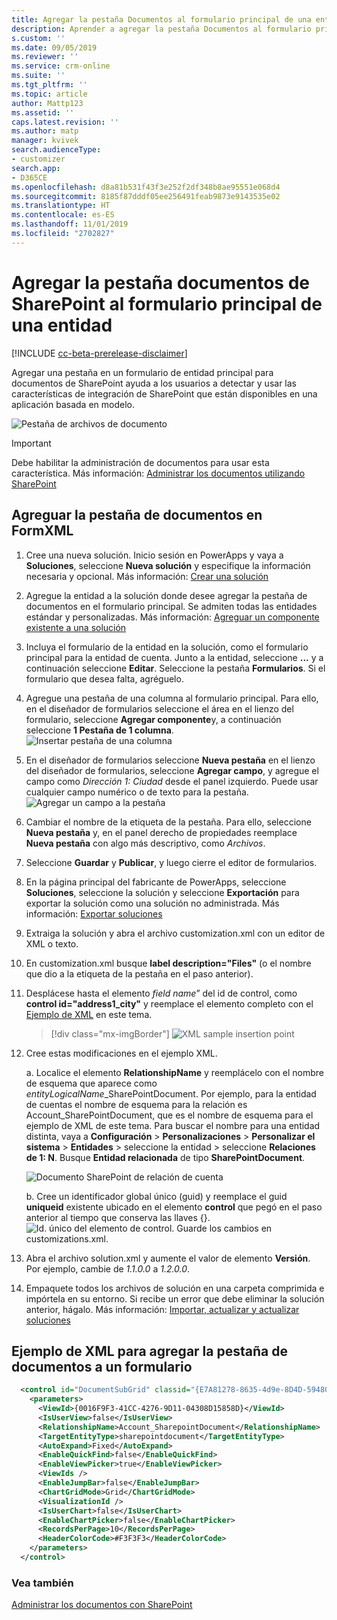 ```yaml
---
title: Agregar la pestaña Documentos al formulario principal de una entidad | MicrosoftDocs
description: Aprender a agregar la pestaña Documentos al formulario principal de una entidad
s.custom: ''
ms.date: 09/05/2019
ms.reviewer: ''
ms.service: crm-online
ms.suite: ''
ms.tgt_pltfrm: ''
ms.topic: article
author: Mattp123
ms.assetid: ''
caps.latest.revision: ''
ms.author: matp
manager: kvivek
search.audienceType:
- customizer
search.app:
- D365CE
ms.openlocfilehash: d8a81b531f43f3e252f2df348b8ae95551e068d4
ms.sourcegitcommit: 8185f87dddf05ee256491feab9873e9143535e02
ms.translationtype: HT
ms.contentlocale: es-ES
ms.lasthandoff: 11/01/2019
ms.locfileid: "2702827"
---
```

# <a name="add-the-sharepoint-documents-tab-to-the-main-form-for-an-entity"></a>Agregar la pestaña documentos de SharePoint al formulario principal de una entidad
[!INCLUDE [cc-beta-prerelease-disclaimer](../../includes/cc-beta-prerelease-disclaimer.md)]

Agregar una pestaña en un formulario de entidad principal para documentos de SharePoint ayuda a los usuarios a detectar y usar las características de integración de SharePoint que están disponibles en una aplicación basada en modelo. 

![Pestaña de archivos de documento](media/document-files-tab.png)

> [!IMPORTANT]
> Debe habilitar la administración de documentos para usar esta característica. Más información: [Administrar los documentos utilizando SharePoint](/dynamics365/customer-engagement/admin/manage-documents-using-sharepoint)

## <a name="add-the-documents-tab-in-the-formxml"></a>Agreguar la pestaña de documentos en FormXML 
1.  Cree una nueva solución. Inicio sesión en PowerApps y vaya a **Soluciones**, seleccione **Nueva solución** y especifique la información necesaria y opcional. Más información: [Crear una solución](../common-data-service/create-solution.md)
2. Agregue la entidad a la solución donde desee agregar la pestaña de documentos en el formulario principal. Se admiten todas las entidades estándar y personalizadas. Más información: [Agreguar un componente existente a una solución](/powerapps/maker/common-data-service/use-solution-explorer#add-an-existing-component-to-a-solution)
3. Incluya el formulario de la entidad en la solución, como el formulario principal para la entidad de cuenta. Junto a la entidad, seleccione **...** y a continuación seleccione **Editar**. Seleccione la pestaña **Formularios**. Si el formulario que desea falta, agréguelo.   

4. Agregue una pestaña de una columna al formulario principal. Para ello, en el diseñador de formularios seleccione el área en el lienzo del formulario, seleccione **Agregar componente**y, a continuación seleccione **1 Pestaña de 1 columna**.  
   ![Insertar pestaña de una columna](media/insert-one-column-tab.png)

5. En el diseñador de formularios seleccione **Nueva pestaña** en el lienzo del diseñador de formularios, seleccione **Agregar campo**, y agregue el campo como *Dirección 1: Ciudad* desde el panel izquierdo. Puede usar cualquier campo numérico o de texto para la pestaña. ![Agregar un campo a la pestaña](media/add-field-to-tab.png)
6. Cambiar el nombre de la etiqueta de la pestaña. Para ello, seleccione **Nueva pestaña** y, en el panel derecho de propiedades reemplace **Nueva pestaña** con algo más descriptivo, como *Archivos*.
7. Seleccione **Guardar** y **Publicar**, y luego cierre el editor de formularios. 
8. En la página principal del fabricante de PowerApps, seleccione **Soluciones**, seleccione la solución y seleccione **Exportación** para exportar la solución como una solución no administrada. Más información: [Exportar soluciones](../common-data-service/import-update-export-solutions.md#export-solutions) 
9. Extraiga la solución y abra el archivo customization.xml con un editor de XML o texto. 
10. En customization.xml busque **label description="Files"** (o el nombre que dio a la etiqueta de la pestaña en el paso anterior).
11. Desplácese hasta el elemento *field name*” del id de control, como **control id="address1_city"** y reemplace el elemento completo con el [Ejemplo de XML](#xml-sample-for-adding-the-documents-tab-to-a-form) en este tema. 

    > [!div class="mx-imgBorder"] 
    > ![](media/form-xml.png "XML sample insertion point")

12. Cree estas modificaciones en el ejemplo XML. 
    
     a. Localice el elemento **RelationshipName** y reemplácelo con el nombre de esquema que aparece como *entityLogicalName*_SharePointDocument. Por ejemplo, para la entidad de cuentas el nombre de esquema para la relación es Account_SharePointDocument, que es el nombre de esquema para el ejemplo de XML de este tema. Para buscar el nombre para una entidad distinta, vaya a **Configuración** > **Personalizaciones** > **Personalizar el sistema** > **Entidades** > seleccione la entidad > seleccione **Relaciones de 1: N**. Busque **Entidad relacionada** de tipo **SharePointDocument**. 

      ![Documento SharePoint de relación de cuenta](media/account-sharepointdocument.png)

     b. Cree un identificador global único (guid) y reemplace el guid **uniqueid** existente ubicado en el elemento **control** que pegó en el paso anterior al tiempo que conserva las llaves {}.  
       ![Id. único del elemento de control](media/control-unique-id.png). Guarde los cambios en customizations.xml. 
13. Abra el archivo solution.xml y aumente el valor de elemento **Versión**. Por ejemplo, cambie de *1.1.0.0* a *1.2.0.0*. 
14. Empaquete todos los archivos de solución en una carpeta comprimida e impórtela en su entorno. Si recibe un error que debe eliminar la solución anterior, hágalo. Más información: [Importar, actualizar y actualizar soluciones](../common-data-service/import-update-export-solutions.md) 

## <a name="xml-sample-for-adding-the-documents-tab-to-a-form"></a>Ejemplo de XML para agregar la pestaña de documentos a un formulario
```xml
  <control id="DocumentSubGrid" classid="{E7A81278-8635-4d9e-8D4D-59480B391C5B}" indicationOfSubgrid="true" uniqueid="{9cd66b5c-8b7a-6433-c5a5-46a7245dd534}"> 
    <parameters> 
      <ViewId>{0016F9F3-41CC-4276-9D11-04308D15858D}</ViewId> 
      <IsUserView>false</IsUserView>         
      <RelationshipName>Account_SharepointDocument</RelationshipName>
      <TargetEntityType>sharepointdocument</TargetEntityType> 
      <AutoExpand>Fixed</AutoExpand> 
      <EnableQuickFind>false</EnableQuickFind> 
      <EnableViewPicker>true</EnableViewPicker> 
      <ViewIds /> 
      <EnableJumpBar>false</EnableJumpBar> 
      <ChartGridMode>Grid</ChartGridMode> 
      <VisualizationId /> 
      <IsUserChart>false</IsUserChart> 
      <EnableChartPicker>false</EnableChartPicker> 
      <RecordsPerPage>10</RecordsPerPage> 
      <HeaderColorCode>#F3F3F3</HeaderColorCode> 
    </parameters> 
  </control> 
```

### <a name="see-also"></a>Vea también
[Administrar los documentos con SharePoint](/dynamics365/customer-engagement/admin/manage-documents-using-sharepoint)